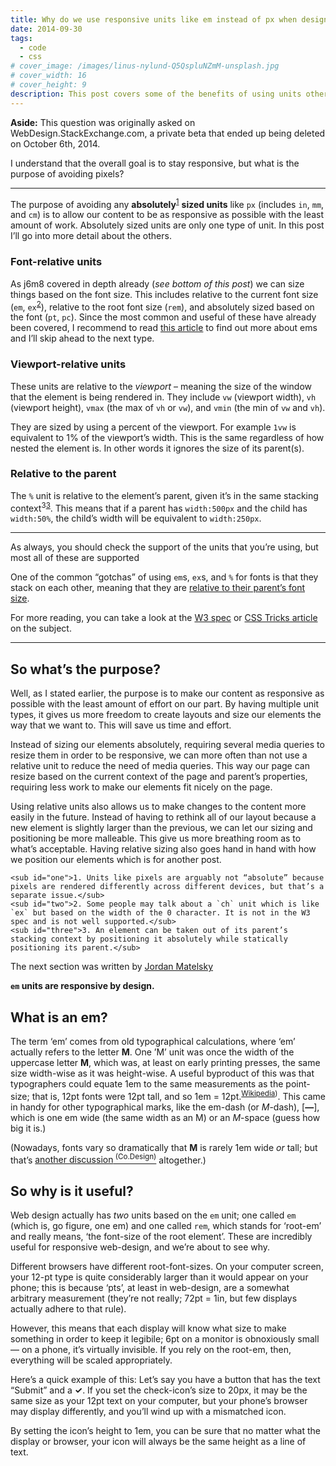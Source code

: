 ```yaml
---
title: Why do we use responsive units like em instead of px when designing responsive sites?
date: 2014-09-30
tags:
  - code
  - css
# cover_image: /images/linus-nylund-Q5QspluNZmM-unsplash.jpg
# cover_width: 16
# cover_height: 9
description: This post covers some of the benefits of using units other than pixels when designing responsive sites.
---
```


<aside class="content_aside">
  <strong>Aside:</strong> This question was originally asked on WebDesign.StackExchange.com, a private beta that ended up being deleted on October 6th, 2014.
</aside>

I understand that the overall goal is to stay responsive, but what is the purpose of avoiding pixels?

<hr>

The purpose of avoiding any **absolutely**<sup class="footnote"><a href="#one">1</a></sup> **sized units** like `px` (includes `in`, `mm`, and `cm`) is to allow our content to be as responsive as possible with the least amount of work. Absolutely sized units are only one type of unit. In this post I’ll go into more detail about the others.

<span class="excerpt-marker"></span>

<h3>Font-relative units</h3>

As j6m8 covered in depth already (_see bottom of this post_) we can size things based on the font size. This includes relative to the current font size (`em`, `ex`<sup class="footnote"><a href="#two">2</a></sup>), relative to the root font size (`rem`), and absolutely sized based on the font (`pt`, `pc`). Since the most common and useful of these have already been covered, I recommend to read <a href="https://learn.scannerlicker.net/2014/07/31/so-how-much-is-an-em/">this article</a> to find out more about ems and I’ll skip ahead to the next type.

<h3>Viewport-relative units</h3>

These units are relative to the _viewport_ – meaning the size of the window that the element is being rendered in. They include `vw` (viewport width), `vh` (viewport height), `vmax` (the max of `vh` or `vw`), and `vmin` (the min of `vw` and `vh`).

They are sized by using a percent of the viewport. For example `1vw` is equivalent to 1% of the viewport’s width. This is the same regardless of how nested the element is. In other words it ignores the size of its parent(s).

<h3>Relative to the parent</h3>

The `%` unit is relative to the element’s parent, given it’s in the same stacking context<sup class="footnote">3<a href="#three">3</a></sup>. This means that if a parent has `width:500px` and the child has `width:50%`, the child’s width will be equivalent to `width:250px`.

<hr>

As always, you should check the support of the units that you’re using, but most all of these are supported

One of the common “gotchas” of using `em`s, `ex`s, and `%` for fonts is that they stack on each other, meaning that they are <a href="https://jsfiddle.net/4md78ake/">relative to their parent’s font size</a>.

For more reading, you can take a look at the <a href="https://www.w3.org/TR/css3-values/#absolute-lengths">W3 spec</a> or <a href="https://css-tricks.com/the-lengths-of-css/">CSS Tricks article</a> on the subject.

<hr>

<h2>So what’s the purpose?</h2>

Well, as I stated earlier, the purpose is to make our content as responsive as possible with the least amount of effort on our part. By having multiple unit types, it gives us more freedom to create layouts and size our elements the way that we want to. This will save us time and effort.

Instead of sizing our elements absolutely, requiring several media queries to resize them in order to be responsive, we can more often than not use a relative unit to reduce the need of media queries. This way our page can resize based on the current context of the page and parent’s properties, requiring less work to make our elements fit nicely on the page.

Using relative units also allows us to make changes to the content more easily in the future. Instead of having to rethink all of our layout because a new element is slightly larger than the previous, we can let our sizing and positioning be more malleable. This give us more breathing room as to what’s acceptable. Having relative sizing also goes hand in hand with how we position our elements which is for another post.

    <sub id="one">1. Units like pixels are arguably not “absolute” because pixels are rendered differently across different devices, but that’s a separate issue.</sub>
    <sub id="two">2. Some people may talk about a `ch` unit which is like `ex` but based on the width of the 0 character. It is not in the W3 spec and is not well supported.</sub>
    <sub id="three">3. An element can be taken out of its parent’s stacking context by positioning it absolutely while statically positioning its parent.</sub>

<aside class="content_aside">
  The next section was written by <a href="https://jordan.matelsky.com/">Jordan Matelsky</a>
</aside>

**`em` units are responsive by design.**

<h2>What is an em?</h2>

The term ‘em’ comes from old typographical calculations, where ‘em’ actually refers to the letter **M**. One ’M’ unit was once the width of the uppercase letter **M**, which was, at least on early printing presses, the same size width-wise as it was height-wise. A useful byproduct of this was that typographers could equate 1em to the same measurements as the point-size; that is, 12pt fonts were 12pt tall, and so 1em = 12pt.<sup><a href="https://en.wikipedia.org/wiki/Em_(typography">Wikipedia</a>)</sup>. This came in handy for other typographical marks, like the em-dash (or _M_-dash), [**—**], which is one em wide (the same width as an M) or an _M_-space (guess how big it is.)

(Nowadays, fonts vary so dramatically that **M** is rarely 1em wide _or_ tall; but that’s <a href="https://www.fastcodesign.com/3028436/why-garamond-wont-save-the-government-467-million-a-year">another discussion<sup> (Co.Design)</sup></a> altogether.)

<h2>So why is it useful?</h2>

Web design actually has _two_ units based on the `em` unit; one called `em` (which is, go figure, one em) and one called `rem`, which stands for ‘root-em’ and really means, ‘the font-size of the root element’. These are incredibly useful for responsive web-design, and we’re about to see why.

Different browsers have different root-font-sizes. On your computer screen, your 12-pt type is quite considerably larger than it would appear on your phone; this is because ‘pts’, at least in web-design, are a somewhat arbitrary measurement (they’re not really; 72pt = 1in, but few displays actually adhere to that rule).

However, this means that each display will know what size to make something in order to keep it legibile; 6pt on a monitor is obnoxiously small — on a phone, it’s virtually invisible. If you rely on the root-em, then, everything will be scaled appropriately.

Here’s a quick example of this: Let’s say you have a button that has the text “Submit” and a **✓**. If you set the check-icon’s size to 20px, it may be the same size as your 12pt text on your computer, but your phone’s browser may display differently, and you’ll wind up with a mismatched icon.

By setting the icon’s height to 1em, you can be sure that no matter what the display or browser, your icon will always be the same height as a line of text.
